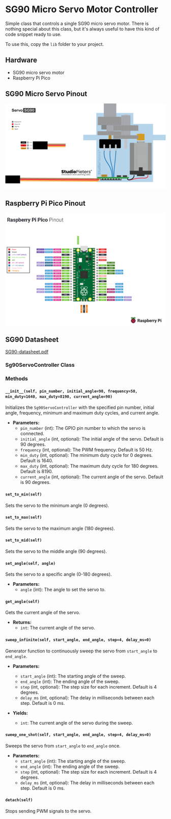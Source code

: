 # SG90 Micro Servo Motor Controller
Simple class that controls a single SG90 micro servo motor.
There is nothing special about this class, but it's always useful to have this kind of code snippet ready to use.

To use this, copy the `lib` folder to your project.

## Hardware
- SG90 micro servo motor
- Raspberry Pi Pico

## SG90 Micro Servo Pinout
![Servo_pinout-1024x546.png](.assets%2FServo_pinout-1024x546.png)

## Raspberry Pi Pico Pinout
![Raspberry_Pi_Pico_Pinout.png](.assets%2FRaspberry_Pi_Pico_Pinout.png)

## SG90 Datasheet
[SG90-datasheet.pdf](.assets%2FSG90-datasheet.pdf)

### Sg90ServoController Class
### Methods

#### `__init__(self, pin_number, initial_angle=90, frequency=50, min_duty=1640, max_duty=8190, current_angle=90)`
Initializes the `Sg90ServoController` with the specified pin number, initial angle, frequency, minimum and maximum duty cycles, and current angle.

- **Parameters:**
  - `pin_number` (int): The GPIO pin number to which the servo is connected.
  - `initial_angle` (int, optional): The initial angle of the servo. Default is 90 degrees.
  - `frequency` (int, optional): The PWM frequency. Default is 50 Hz.
  - `min_duty` (int, optional): The minimum duty cycle for 0 degrees. Default is 1640.
  - `max_duty` (int, optional): The maximum duty cycle for 180 degrees. Default is 8190.
  - `current_angle` (int, optional): The current angle of the servo. Default is 90 degrees.

#### `set_to_min(self)`
Sets the servo to the minimum angle (0 degrees).

#### `set_to_max(self)`
Sets the servo to the maximum angle (180 degrees).

#### `set_to_mid(self)`
Sets the servo to the middle angle (90 degrees).

#### `set_angle(self, angle)`
Sets the servo to a specific angle (0-180 degrees).

- **Parameters:**
  - `angle` (int): The angle to set the servo to.

#### `get_angle(self)`
Gets the current angle of the servo.

- **Returns:**
  - `int`: The current angle of the servo.

#### `sweep_infinite(self, start_angle, end_angle, step=4, delay_ms=0)`
Generator function to continuously sweep the servo from `start_angle` to `end_angle`.

- **Parameters:**
  - `start_angle` (int): The starting angle of the sweep.
  - `end_angle` (int): The ending angle of the sweep.
  - `step` (int, optional): The step size for each increment. Default is 4 degrees.
  - `delay_ms` (int, optional): The delay in milliseconds between each step. Default is 0 ms.

- **Yields:**
  - `int`: The current angle of the servo during the sweep.

#### `sweep_one_shot(self, start_angle, end_angle, step=4, delay_ms=0)`
Sweeps the servo from `start_angle` to `end_angle` once.

- **Parameters:**
  - `start_angle` (int): The starting angle of the sweep.
  - `end_angle` (int): The ending angle of the sweep.
  - `step` (int, optional): The step size for each increment. Default is 4 degrees.
  - `delay_ms` (int, optional): The delay in milliseconds between each step. Default is 0 ms.

#### `detach(self)`
Stops sending PWM signals to the servo.
